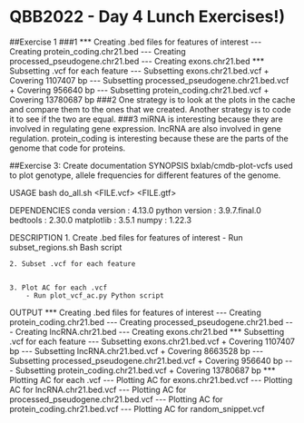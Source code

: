 # QBB2022 - Day 4 Lunch Exercises!)
##Exercise 1
###1
*** Creating .bed files for features of interest
--- Creating protein_coding.chr21.bed
--- Creating processed_pseudogene.chr21.bed
--- Creating exons.chr21.bed
*** Subsetting .vcf for each feature
--- Subsetting exons.chr21.bed.vcf
    + Covering 1107407 bp
--- Subsetting processed_pseudogene.chr21.bed.vcf
    + Covering 956640 bp
--- Subsetting protein_coding.chr21.bed.vcf
    + Covering 13780687 bp
###2
One strategy is to look at the plots in the cache and compare them to the ones that we created.  Another strategy is to code it to see if the two are equal. 
###3
miRNA is interesting because they are involved in regulating gene expression.
lncRNA are also involved in gene regulation.
protein_coding is interesting because these are the parts of the genome that code for proteins.

##Exercise 3: Create documentation
SYNOPSIS
    bxlab/cmdb-plot-vcfs used to plot genotype, allele frequencies for different features of the genome.

USAGE
    bash do_all.sh <FILE.vcf> <FILE.gtf>

DEPENDENCIES
conda version  : 4.13.0
python version : 3.9.7.final.0
bedtools       : 2.30.0 
matplotlib     : 3.5.1
numpy          : 1.22.3


DESCRIPTION
    1. Create .bed files for features of interest
        - Run subset_regions.sh Bash script
		
	2. Subset .vcf for each feature
	
	
	3. Plot AC for each .vcf
		- Run plot_vcf_ac.py Python script
	
OUTPUT
	*** Creating .bed files for features of interest
	--- Creating protein_coding.chr21.bed
	--- Creating processed_pseudogene.chr21.bed
	--- Creating lncRNA.chr21.bed
	--- Creating exons.chr21.bed
	*** Subsetting .vcf for each feature
	--- Subsetting exons.chr21.bed.vcf
	    + Covering 1107407 bp
	--- Subsetting lncRNA.chr21.bed.vcf
	    + Covering 8663528 bp
	--- Subsetting processed_pseudogene.chr21.bed.vcf
	    + Covering 956640 bp
	--- Subsetting protein_coding.chr21.bed.vcf
	    + Covering 13780687 bp
	*** Plotting AC for each .vcf
	--- Plotting AC for exons.chr21.bed.vcf
	--- Plotting AC for lncRNA.chr21.bed.vcf
	--- Plotting AC for processed_pseudogene.chr21.bed.vcf
	--- Plotting AC for protein_coding.chr21.bed.vcf
	--- Plotting AC for random_snippet.vcf
	